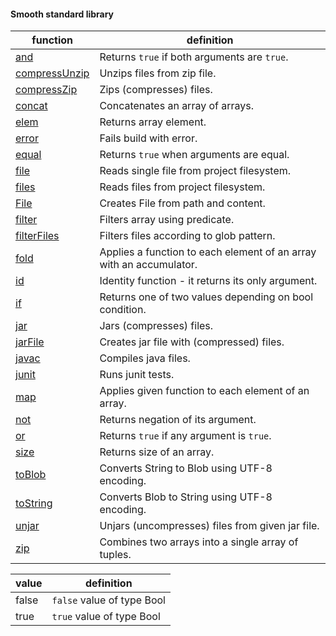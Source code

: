 #### Smooth standard library

| function                              | definition                                                          |
|---------------------------------------|---------------------------------------------------------------------|
| [and](api/and.md)                     | Returns `true` if both arguments are `true`.                        |
| [compressUnzip](api/compressUnzip.md) | Unzips files from zip file.                                         |
| [compressZip](api/compressZip.md)     | Zips (compresses) files.                                            |
| [concat](api/concat.md)               | Concatenates an array of arrays.                                    |
| [elem](api/elem.md)                   | Returns array element.                                              |
| [error](api/error.md)                 | Fails build with error.                                             |
| [equal](api/equal.md)                 | Returns `true` when arguments are equal.                            |
| [file](api/file.md)                   | Reads single file from project filesystem.                          |
| [files](api/files.md)                 | Reads files from project filesystem.                                |
| [File](api/File.md)                   | Creates File from path and content.                                 |
| [filter](api/filter.md)               | Filters array using predicate.                                      |
| [filterFiles](api/filterFiles.md)     | Filters files according to glob pattern.                            |
| [fold](api/fold.md)                   | Applies a function to each element of an array with an accumulator. |
| [id](api/id.md)                       | Identity function - it returns its only argument.                   |
| [if](api/if.md)                       | Returns one of two values depending on bool condition.              |
| [jar](api/jar.md)                     | Jars (compresses) files.                                            |
| [jarFile](api/jarFile.md)             | Creates jar file with (compressed) files.                           |
| [javac](api/javac.md)                 | Compiles java files.                                                |
| [junit](api/junit.md)                 | Runs junit tests.                                                   |
| [map](api/map.md)                     | Applies given function to each element of an array.                 |
| [not](api/not.md)                     | Returns negation of its argument.                                   |
| [or](api/or.md)                       | Returns `true` if any argument is `true`.                           |
| [size](api/size.md)                   | Returns size of an array.                                           |
| [toBlob](api/toBlob.md)               | Converts String to Blob using UTF-8 encoding.                       |
| [toString](api/toString.md)           | Converts Blob to String using UTF-8 encoding.                       |
| [unjar](api/unjar.md)                 | Unjars (uncompresses) files from given jar file.                    |
| [zip](api/zip.md)                     | Combines two arrays into a single array of tuples.                  |

| value | definition                 |
|-------|----------------------------|
| false | `false` value of type Bool |
| true  | `true` value of type Bool  |
